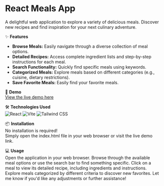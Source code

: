 # React Meals App

A delightful web application to explore a variety of delicious meals. Discover new recipes and find inspiration for your next culinary adventure.

✨ **Features**  
* **Browse Meals:** Easily navigate through a diverse collection of meal options.
* **Detailed Recipes:** Access complete ingredient lists and step-by-step instructions for each meal.
* **Search Functionality:** Quickly find specific meals using keywords.
* **Categorized Meals:** Explore meals based on different categories (e.g., cuisine, dietary restrictions).
* **Save Favorite Meals:** Easily find your favorite meals.

🚀 **Demo**  
[View the live demo here](https://saidbaraou.github.io/meals-app/)

🛠️ **Technologies Used**  
![React](https://img.shields.io/badge/React-20232A?style=for-the-badge&logo=react&logoColor=61DAFB)
![Vite](https://img.shields.io/badge/Vite-646CFF?style=for-the-badge&logo=vitejs&logoColor=white)
![Tailwind CSS](https://img.shields.io/badge/tailwindcss-%2338B2AC.svg?style=for-the-badge&logo=tailwind-css&logoColor=white)

📦 **Installation**  
No installation is required!  
Simply open the index.html file in your web browser or visit the live demo link.

💻 **Usage**  
Open the application in your web browser.
Browse through the available meal options or use the search bar to find something specific.
Click on a meal to view its detailed recipe, including ingredients and instructions.
Explore meals categorized by different criteria to discover new favorites.
Let me know if you'd like any adjustments or further assistance!



